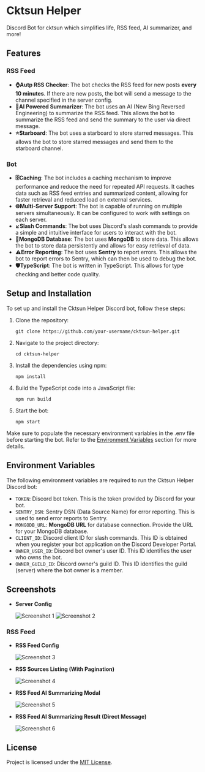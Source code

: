 # Cktsun Helper

Discord Bot for cktsun which simplifies life, RSS feed, AI summarizer, and more!

## Features

### RSS Feed

- **⌚Autp RSS Checker**: The bot checks the RSS feed for new posts **every 10 minutes**. If there are new posts, the bot will send a message to the channel specified in the server config.
- **🧠AI Powered Summarizer**: The bot uses an AI (New Bing Reversed Engineering) to summarize the RSS feed. This allows the bot to summarize the RSS feed and send the summary to the user via direct message.
- **⭐Starboard**: The bot uses a starboard to store starred messages. This allows the bot to store starred messages and send them to the starboard channel.

### Bot

- **🗄️Caching**: The bot includes a caching mechanism to improve performance and reduce the need for repeated API requests. It caches data such as RSS feed entries and summarized content, allowing for faster retrieval and reduced load on external services.
- **🌐Multi-Server Support**: The bot is capable of running on multiple servers simultaneously. It can be configured to work with settings on each server.
- **↙️Slash Commands**: The bot uses Discord's slash commands to provide a simple and intuitive interface for users to interact with the bot.
- **🔋MongoDB Database**: The bot uses **MongoDB** to store data. This allows the bot to store data persistently and allows for easy retrieval of data.
- **⚠️Error Reporting**: The bot uses **Sentry** to report errors. This allows the bot to report errors to Sentry, which can then be used to debug the bot.
- **🛡️TypeScript**: The bot is written in TypeScript. This allows for type checking and better code quality.

## Setup and Installation

To set up and install the Cktsun Helper Discord bot, follow these steps:

1. Clone the repository:

   ```shell
   git clone https://github.com/your-username/cktsun-helper.git
   ```

2. Navigate to the project directory:

   ```shell
   cd cktsun-helper
   ```

3. Install the dependencies using npm:

   ```shell
   npm install
   ```

4. Build the TypeScript code into a JavaScript file:

   ```shell
   npm run build
   ```

5. Start the bot:

   ```shell
   npm start
   ```

Make sure to populate the necessary environment variables in the .env file before starting the bot. Refer to the [Environment Variables](#environment-variables) section for more details.

## Environment Variables

The following environment variables are required to run the Cktsun Helper Discord bot:

- `TOKEN`: Discord bot token. This is the token provided by Discord for your bot.
- `SENTRY_DSN`: Sentry DSN (Data Source Name) for error reporting. This is used to send error reports to Sentry.
- `MONGODB_URL`: **MongoDB URL** for database connection. Provide the URL for your MongoDB database.
- `CLIENT_ID`: Discord client ID for slash commands. This ID is obtained when you register your bot application on the Discord Developer Portal.
- `OWNER_USER_ID`: Discord bot owner's user ID. This ID identifies the user who owns the bot.
- `OWNER_GUILD_ID`: Discord owner's guild ID. This ID identifies the guild (server) where the bot owner is a member.

## Screenshots

- **Server Config**

  ![Screenshot 1](https://i.ibb.co/pX14nVX/image.png)
  ![Screenshot 2](https://i.ibb.co/frz42rG/image.png)

### RSS Feed

- **RSS Feed Config**

  ![Screenshot 3](https://i.ibb.co/yPZYhVS/image.png)

- **RSS Sources Listing (With Pagination)**

  ![Screenshot 4](https://i.ibb.co/WFGgJkd/image.png)

- **RSS Feed AI Summarizing Modal**

  ![Screenshot 5](https://i.ibb.co/bWFGd1V/image.png)

- **RSS Feed AI Summarizing Result (Direct Message)**

  ![Screenshot 6](https://i.ibb.co/2gqPpn1/image.png)

## License

Project is licensed under the [MIT License](LICENSE).
